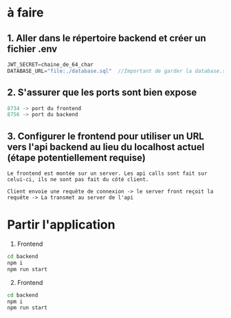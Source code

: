 # à faire

## 1. Aller dans le répertoire backend et créer un fichier .env
```javascript
JWT_SECRET=chaine_de_64_char
DATABASE_URL="file:./database.sql"  //Important de garder la database.sql, car elle contient des donnés de vérifications pour attribuer les notes des élèves
```

## 2. S'assurer que les ports sont bien expose
```javascript
8734 -> port du frontend
8756 -> port du backend
```

## 3. Configurer le frontend pour utiliser un URL vers l'api backend au lieu du localhost actuel (étape potentiellement requise)
```
Le frontend est montée sur un server. Les api calls sont fait sur celui-ci, ils ne sont pas fait du côté client.

Client envoie une requête de connexion -> le server front reçoit la requête -> La transmet au server de l'api
```

# Partir l'application
1. Frontend
``` bash
cd backend
npm i
npm run start
```
2. Frontend
``` bash
cd backend
npm i
npm run start
```